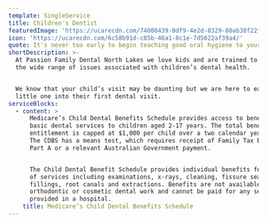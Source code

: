 ```yaml
---
template: SingleService
title: Children's Dentist
featuredImage: 'https://ucarecdn.com/74000439-0df9-4e2d-8329-80ab38f22fb3/'
icon: 'https://ucarecdn.com/6c58b91d-c85b-46a1-8c1e-7d5622af39a4/'
quote: It's never too early to begin teaching good oral hygiene to your children.
shortDescription: >-
  At Passion Family Dental North Lakes we love kids and are trained to handle
  the wide range of issues associated with children’s dental health.  


  We know that your child’s visit may be daunting but we are here to ease your
  little one into their first dental visit.
serviceBlocks:
  - content: >
      Medicare’s Child Dental Benefits Schedule provides access to benefits for
      basic dental services to children aged 2-17 years. The total benefit
      entitlement is capped at $1,000 per child over a two calendar year period.
      The CDBS has a means test, which requires receipt of Family Tax Benefit
      Part A or a relevant Australian Government payment.


      The Child Dental Benefit Schedule provides individual benefits for a range
      of services including examinations, x-rays, cleaning, fissure sealing,
      fillings, root canals and extractions. Benefits are not available for
      orthodontic or cosmetic dental work and cannot be paid for any services
      provided in a hospital.
    title: Medicare’s Child Dental Benefits Schedule
---
```


